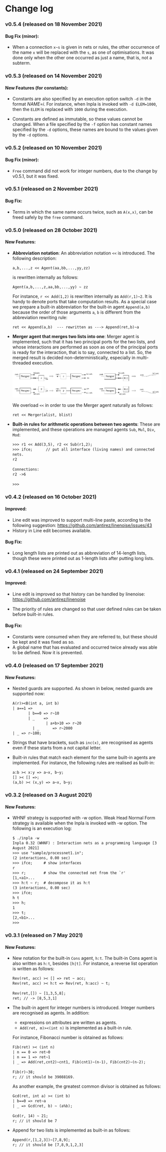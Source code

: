 # Change log

### v0.5.4 (released on 18 November 2021)
#### Bug Fix (minor):

- When a connection `x~s` is given in nets or rules, the other occurrence of the name `x` will be replaced with the `s`, as one of optimisations. It was done only when the other one occurred as just a name, that is, not a subterm. 

### v0.5.3 (released on 14 November 2021)
#### New Features (for constants):
- Constants are also specified by an execution option switch `-d` in the format *NAME*=*i*. For instance, when Inpla is invoked with `-d ELEM=1000`, then the `ELEM` is replaced with `1000` during the execution.

- Constants are defined as immutable, so these values cannot be changed. When a file specified by the `-f` option has constant names specified by the `-d` options, these names are bound to the values given by the `-d` options.

  

### v0.5.2 (released on 10 November 2021)
#### Bug Fix (minor):
- `Free` command did not work for integer numbers, due to the change by v0.5.1, but it was fixed.


### v0.5.1 (released on 2 November 2021)
#### Bug Fix:
- Terms in which the same name occurs twice, such as `A(x,x)`, can be freed safely by the `free` command.



### v0.5.0 (released on 28 October 2021)
#### New Features:
- **Abbreviation notation**: An abbreviation notation `<<` is introduced. The following description:

  ```
  a,b,...,z << Agent(aa,bb,...,yy,zz)
  ```

  is rewritten internally as follows:

  ```
  Agent(a,b,...,z,aa,bb,...,yy) ~ zz
  ```

  For instance, `r << Add(1,2)` is rewritten internally as `Add(r,1)~2`. It is handy to denote ports that take computation results. As a special case we prepare a built-in abbreviation for the built-in agent `Append(a,b)` because the order of those arguments `a`, `b` is different from the abbreviation rewriting rule:

  ```
  ret << Append(a,b)  --- rewritten as ---> Append(ret,b)~a
  ```

- **Merger agent that merges two lists into one**: Merger agent is implemented, such that it has two principal ports for the two lists, and whose interactions are performed as soon as one of the principal ports is ready for the interaction, that is to say, connected to a list. So, the merged result is decided non-deterministically, especially in multi-threaded execution.
  
  ![merger](pic/merger.png)
  
  We overload `<<` in order to use the Merger agent naturally as follows:

  ```
  ret << Merger(alist, blist)
  ```

- **Built-in rules for arithmetic operations between two agents**: These are implemented, and these operations are managed agents `Sub`, `Mul`, `Div`, `Mod`:

  ```
  >>> r1 << Add(3,5), r2 << Sub(r1,2);
  >>> ifce;      // put all interface (living names) and connected nets.
  r2
  
  Connections:
  r2 ->6
  
  >>>
  ```


### v0.4.2 (released on 16 October 2021)
#### Improved:
  - Line edit was improved to support multi-line paste, according to the following suggestion: https://github.com/antirez/linenoise/issues/43
  - History in Line edit becomes available.

#### Bug Fix:
  - Long length lists are printed out as abbreviation of 14-length lists, though these were printed out as 1-length lists after putting long lists.



### v0.4.1 (released on 24 September 2021)
#### Improved:

- Line edit is improved so that history can be handled by linenoise:
  https://github.com/antirez/linenoise

- The priority of rules are changed so that user defined rules can be taken before built-in rules.

#### Bug Fix:

- Constants were consumed when they are referred to, but these should be kept and it was fixed as so.
- A global name that has evaluated and occurred twice already was able to be defined. Now it is prevented.



### v0.4.0 (released on 17 September 2021)

#### New Features: 

- Nested guards are supported. As shown in below, nested guards are supported now:

  ```
  A(r)><B(int a, int b)
  | a==1 =>
         | b==0 => r~10
         | _    =>
                 | a+b>10 => r~20
  	       | _      => r~2000
  | _ => r~100;
  ```

- Strings that have brackets, such as `inc(x)`, are recognised as agents even if these starts from a not capital letter.


- Built-in rules that match each element for the same built-in agents are implemented. For instance, the following rules are realised as built-in:

  ```
  a:b >< x:y => a~x, b~y;
  [] >< [] =>;
  (a,b) >< (x,y) => a~x, b~y; 
  ```



### v0.3.2 (released on 3 August 2021)

#### New Features: 

- WHNF strategy is supported with -w option. Weak Head Normal Form strategy is available when the Inpla is invoked with -w option. The following is an execution log:

  ```
  $ ./inpla -w
  Inpla 0.32 (WHNF) : Interaction nets as a programming language [3 August 2021]
  >>> use "sample/processnet1.in";
  (2 interactions, 0.00 sec)
  >>> ifce;     # show interfaces
  r 
  >>> r;        # show the connected net from the `r'
  [1,<a1>...
  >>> h:t ~ r;  # decompose it as h:t
  (3 interactions, 0.00 sec)
  >>> ifce;
  h t 
  >>> h;
  1
  >>> t;
  [2,<b1>...
  >>> 
  ```

  

### v0.3.1 (released on 7 May 2021)

#### New Features: 

- New notation for the built-in `Cons` agent, `h:t`. The built-in Cons agent is also written as `h:t`, besides `[h|t]`. For instance, a reverse list operation is written as follows:

  ```
  Rev(ret, acc) >< [] => ret ~ acc;
  Rev(ret, acc) >< h:t => Rev(ret, h:acc) ~ t;
  
  Rev(ret,[]) ~ [1,3,5,8];
  ret; // -> [8,5,3,1]
  ```

- The built-in agent for integer numbers is introduced. Integer numbers are recognised as agents. In addition:

  - expressions on attributes are written as agents.
  - `Add(ret, m)><(int n)` is implemented as a built-in rule.

  For instance, Fibonacci number is obtained as follows:

  ```
  Fib(ret) >< (int n)
  | n == 0 => ret~0
  | n == 1 => ret~1
  | _ => Add(ret,cnt2)~cnt1, Fib(cnt1)~(n-1), Fib(cnt2)~(n-2);
  
  Fib(r)~38;
  r; // it should be 39088169.
  ```

  As another example, the greatest common divisor is obtained as follows:

  ```
  Gcd(ret, int a) >< (int b)
  | b==0 => ret~a
  | _ => Gcd(ret, b) ~ (a%b);
  
  Gcd(r, 14) ~ 21;
  r; // it should be 7
  ```

- Append for two lists is implemented as built-in as follows:

  ```
  Append(r,[1,2,3])~[7,8,9];
  r; // it should be [7,8,9,1,2,3]
  ```

  
